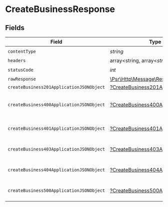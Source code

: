 # CreateBusinessResponse


## Fields

| Field                                                                                                        | Type                                                                                                         | Required                                                                                                     | Description                                                                                                  |
| ------------------------------------------------------------------------------------------------------------ | ------------------------------------------------------------------------------------------------------------ | ------------------------------------------------------------------------------------------------------------ | ------------------------------------------------------------------------------------------------------------ |
| `contentType`                                                                                                | *string*                                                                                                     | :heavy_check_mark:                                                                                           | N/A                                                                                                          |
| `headers`                                                                                                    | array<string, array<*string*>>                                                                               | :heavy_minus_sign:                                                                                           | N/A                                                                                                          |
| `statusCode`                                                                                                 | *int*                                                                                                        | :heavy_check_mark:                                                                                           | N/A                                                                                                          |
| `rawResponse`                                                                                                | [\Psr\Http\Message\ResponseInterface](https://www.php-fig.org/psr/psr-7/#33-psrhttpmessageresponseinterface) | :heavy_minus_sign:                                                                                           | N/A                                                                                                          |
| `createBusiness201ApplicationJSONObject`                                                                     | [?CreateBusiness201ApplicationJSON](../../models/operations/CreateBusiness201ApplicationJSON.md)             | :heavy_minus_sign:                                                                                           | Created                                                                                                      |
| `createBusiness400ApplicationJSONObject`                                                                     | [?CreateBusiness400ApplicationJSON](../../models/operations/CreateBusiness400ApplicationJSON.md)             | :heavy_minus_sign:                                                                                           | Error response for validation                                                                                |
| `createBusiness401ApplicationJSONObject`                                                                     | [?CreateBusiness401ApplicationJSON](../../models/operations/CreateBusiness401ApplicationJSON.md)             | :heavy_minus_sign:                                                                                           | General error response                                                                                       |
| `createBusiness403ApplicationJSONObject`                                                                     | [?CreateBusiness403ApplicationJSON](../../models/operations/CreateBusiness403ApplicationJSON.md)             | :heavy_minus_sign:                                                                                           | General error response                                                                                       |
| `createBusiness404ApplicationJSONObject`                                                                     | [?CreateBusiness404ApplicationJSON](../../models/operations/CreateBusiness404ApplicationJSON.md)             | :heavy_minus_sign:                                                                                           | General error response                                                                                       |
| `createBusiness500ApplicationJSONObject`                                                                     | [?CreateBusiness500ApplicationJSON](../../models/operations/CreateBusiness500ApplicationJSON.md)             | :heavy_minus_sign:                                                                                           | General error response                                                                                       |